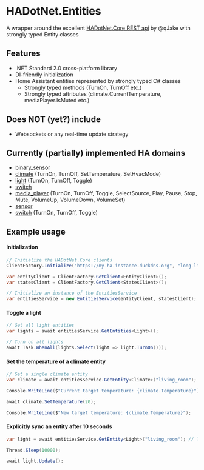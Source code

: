 # HADotNet.Entities
A wrapper around the excellent [HADotNet.Core REST api](https://github.com/qJake/HADotNet) by @qJake with strongly typed Entity classes

## Features
- .NET Standard 2.0 cross-platform library
- DI-friendly initialization
- Home Assistant entities represented by strongly typed C# classes
  - Strongly typed methods (TurnOn, TurnOff etc.)
  - Strongly typed attributes (climate.CurrentTemperature, mediaPlayer.IsMuted etc.)

## Does NOT (yet?) include
- Websockets or any real-time update strategy

## Currently (partially) implemented HA domains
- [binary_sensor](src/HADotNet.Entities/Models/BinarySensor.cs)
- [climate](src/HADotNet.Entities/Models/Climate.cs) (TurnOn, TurnOff, SetTemperature, SetHvacMode)
- [light](src/HADotNet.Entities/Models/Light.cs) (TurnOn, TurnOff, Toggle)
- [switch](src/HADotNet.Entities/Models/Switch.cs)
- [media_player](src/HADotNet.Entities/Models/MediaPlayer.cs) (TurnOn, TurnOff, Toggle, SelectSource, Play, Pause, Stop, Mute, VolumeUp, VolumeDown, VolumeSet)
- [sensor](src/HADotNet.Entities/Models/Sensor.cs)
- [switch](src/HADotNet.Entities/Models/Switch.cs) (TurnOn, TurnOff, Toggle)

## Example usage

#### Initialization
```csharp
// Initialize the HADotNet.Core clients
ClientFactory.Initialize("https://my-ha-instance.duckdns.org", "long-lived-access-token");

var entityClient = ClientFactory.GetClient<EntityClient>();
var statesClient = ClientFactory.GetClient<StatesClient>();

// Initialize an instance of the EntitiesService
var entitiesService = new EntitiesService(entityClient, statesClient);
```

#### Toggle a light
```csharp
// Get all light entities
var lights = await entitiesService.GetEntities<Light>();

// Turn on all lights
await Task.WhenAll(lights.Select(light => light.TurnOn()));
```

#### Set the temperature of a climate entity
```csharp
// Get a single climate entity
var climate = await entitiesService.GetEntity<Climate>("living_room"); // climate.living_room

Console.WriteLine($"Current target temperature: {climate.Temperature}");

await climate.SetTemperature(20);

Console.WriteLine($"New target temperature: {climate.Temperature}");
```

#### Explicitly sync an entity after 10 seconds
```csharp
var light = await entitiesService.GetEntity<Light>("living_room"); // light.living_room

Thread.Sleep(10000);

await light.Update();
```
